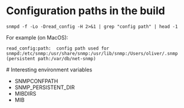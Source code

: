 # Configuration paths in the build

`snmpd -f -Lo -Dread_config -H 2>&1 | grep "config path" | head -1`

For example (on MacOS):

`read_config:path:  config path used for snmpd:/etc/snmp:/usr/share/snmp:/usr/lib/snmp:/Users/oliver/.snmp (persistent path:/var/db/net-snmp)`

# Interesting environment variables

* SNMPCONFPATH
* SNMP_PERSISTENT_DIR
* MIBDIRS
* MIB